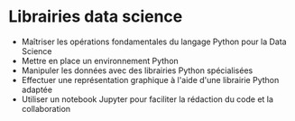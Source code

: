 # Librairies data science
<ul>
<li>Maîtriser les opérations fondamentales du langage Python pour la Data Science
<li>Mettre en place un environnement Python
<li>Manipuler les données avec des librairies Python spécialisées
<li>Effectuer une représentation graphique à l'aide d'une librairie Python adaptée
<li>Utiliser un notebook Jupyter pour faciliter la rédaction du code et la collaboration
</li>
